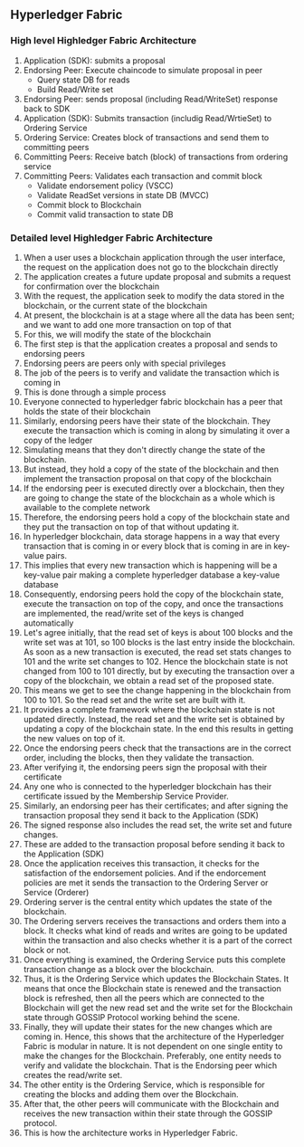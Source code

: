 ## Hyperledger Fabric

### High level Highledger Fabric Architecture
1.  Application (SDK): submits a proposal
2.  Endorsing Peer: Execute chaincode to simulate proposal in peer
    -   Query state DB for reads
    -   Build Read/Write set
3.  Endorsing Peer: sends proposal (including Read/WriteSet) response back to SDK
4.  Application (SDK): Submits transaction (includig Read/WrtieSet) to Ordering Service
5.  Ordering Service: Creates block of transactions and send them to committing peers
6.  Committing Peers: Receive batch (block) of transactions from ordering service
7.  Committing Peers: Validates each transaction and commit block
    -   Validate endorsement policy (VSCC)
    -   Validate ReadSet versions in state DB (MVCC)
    -   Commit block to Blockchain
    -   Commit valid transaction to state DB

### Detailed level Highledger Fabric Architecture
1.  When a user uses a blockchain application through the user interface, the request on the application does not go to the blockchain directly
2.  The application creates a future update proposal and submits a request for confirmation over the blockchain
3.  With the request, the application seek to modify the data stored in the blockchain, or the current state of the blockchain
4.  At present, the blockchain is at a stage where all the data has been sent; and we want to add one more transaction on top of that
5.  For this, we will modify the state of the blockchain
6.  The first step is that the application creates a proposal and sends to endorsing peers
7.  Endorsing peers are peers only with special privileges
8.  The job of the peers is to verify and validate the transaction which is coming in
9.  This is done through a simple process
10. Everyone connected to hyperledger fabric blockchain has a peer that holds the state of their blockchain
11. Similarly, endorsing peers have their state of the blockchain. They execute the transaction which is coming in along by simulating it over a copy of the ledger
12. Simulating means that they don't directly change the state of the blockchain.
13. But instead, they hold a copy of the state of the blockchain and then implement the transaction proposal on that copy of the blockchain
14. If the endorsing peer is executed directly over a blockchain, then they are going to change the state of the blockchain as a whole which is available to the complete network
15. Therefore, the endorsing peers hold a copy of the blockchain state and they put the transaction on top of that without updating it.
16. In hyperledger blockchain, data storage happens in a way that every transaction that is coming in or every block that is coming in are in key-value pairs.
17. This implies that every new transaction which is happening will be a key-value pair making a complete hyperledger database a key-value database
18. Consequently, endorsing peers hold the copy of the blockchain state, execute the transaction on top of the copy, and once the transactions are implemented, the read/write set of the keys is changed automatically
19. Let's agree initially, that the read set of keys is about 100 blocks and the write set was at 101, so 100 blocks is the last entry inside the blockchain. As soon as a new transaction is executed, the read set stats changes to 101 and the write set changes to 102. Hence the blockchain state is not changed from 100 to 101 directly, but by executing the transaction over a copy of the blockchain, we obtain a read set of the proposed state.
29. This means we get to see the change happening in the blockchain from 100 to 101. So the read set and the write set are built with it.
30. It provides a complete framework where the blockchain state is not updated directly. Instead, the read set and the write set is obtained by updating a copy of the blockchain state. In the end this results in getting the new values on top of it.
31. Once the endorsing peers check that the transactions are in the correct order, including the blocks, then they validate the transaction.
32. After verifying it, the endorsing peers sign the proposal with their certificate 
33. Any one who is connected to the hyperledger blockchain has their certificate issued by the Membership Service Provider.
34. Similarly, an endorsing peer has their certificates; and after signing the transaction proposal they send it back to the Application (SDK)
35. The signed response also includes the read set, the write set and future changes.
36. These are added to the transaction proposal before sending it back to the Application (SDK)
37. Once the application receives this transaction, it checks for the satisfaction of the endorsement policies. And if the endorcement policies are met it sends the transaction to the Ordering Server or Service (Orderer)
38. Ordering server is the central entity which updates the state of the blockchain.
39. The Ordering servers receives the transactions and orders them into a block. It checks what kind of reads and writes are going to be updated within the transaction and also checks whether it is a part of the correct block or not.
40. Once everything is examined, the Ordering Service puts this complete transaction change as a block over the blockchain.
41. Thus, it is the Ordering Service  which updates the Blockchain States. It means that once the Blockchain state is renewed and the transaction block is refreshed, then all the peers which are connected to the Blockchain will get the new read set and the write set for the Blockchain state through GOSSIP Protocol working behind the scene.
42. Finally, they will update their states for the new changes which are coming in. Hence, this shows that the architecture of the Hyperledger Fabric is modular in nature. It is not dependent on one single entity to make the changes for the Blockchain. Preferably, one entity needs to verify and validate the blockchain. That is the Endorsing peer which creates the read/write set. 
43. The other entity is the Ordering Service, which is responsible for creating the blocks and adding them over the Blockchain.
44. After that, the other peers will communicate with the Blockchain and receives the new transaction within their state through the GOSSIP protocol.
43. This is how the architecture works in Hyperledger Fabric.